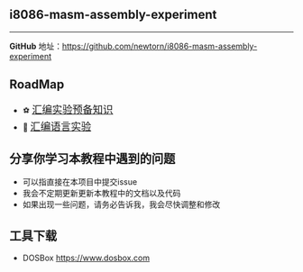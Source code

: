 i8086-masm-assembly-experiment
---
---
**GitHub** 地址：https://github.com/newtorn/i8086-masm-assembly-experiment

RoadMap
---

<!-- | A | B |
| :-: | :-: |
| 机器学习<br/>[:soccer:](./A-Part1) | 深度学习<br/>[:basketball:](./B-Part2) | -->

- :soccer: [<font size=+1>汇编实验预备知识</font>](./A-Part1)
- :basketball: [<font size=+1>汇编语言实验</font>](./B-Part2)

分享你学习本教程中遇到的问题
---
- 可以指直接在本项目中提交issue
- 我会不定期更新更新本教程中的文档以及代码
- 如果出现一些问题，请务必告诉我，我会尽快调整和修改


工具下载
---
- DOSBox https://www.dosbox.com
